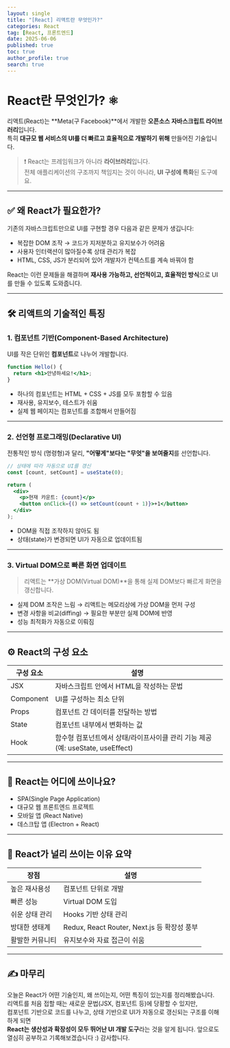 ```yaml
---
layout: single
title: "[React] 리액트란 무엇인가?"
categories: React
tag: [React, 프론트엔드]
date: 2025-06-06
published: true
toc: true
author_profile: true
search: true
---
```


# React란 무엇인가? ⚛️

리액트(React)는 **Meta(구 Facebook)**에서 개발한 **오픈소스 자바스크립트 라이브러리**입니다.  
특히 **대규모 웹 서비스의 UI를 더 빠르고 효율적으로 개발하기 위해** 만들어진 기술입니다.

> ❗ React는 프레임워크가 아니라 **라이브러리**입니다.  
> 전체 애플리케이션의 구조까지 책임지는 것이 아니라, **UI 구성에 특화**된 도구예요.

---

## ✅ 왜 React가 필요한가?

기존의 자바스크립트만으로 UI를 구현할 경우 다음과 같은 문제가 생깁니다:

- 복잡한 DOM 조작 → 코드가 지저분하고 유지보수가 어려움
- 사용자 인터랙션이 많아질수록 상태 관리가 복잡
- HTML, CSS, JS가 분리되어 있어 개발자가 컨텍스트를 계속 바꿔야 함

React는 이런 문제들을 해결하며 **재사용 가능하고, 선언적이고, 효율적인 방식**으로 UI를 만들 수 있도록 도와줍니다.

---

## 🛠️ 리액트의 기술적인 특징

### 1. 컴포넌트 기반(Component-Based Architecture)

UI를 작은 단위인 **컴포넌트**로 나누어 개발합니다.

```jsx
function Hello() {
  return <h1>안녕하세요!</h1>;
}
```

- 하나의 컴포넌트는 HTML + CSS + JS를 모두 포함할 수 있음
- 재사용, 유지보수, 테스트가 쉬움
- 실제 웹 페이지는 컴포넌트를 조합해서 만들어짐

---

### 2. 선언형 프로그래밍(Declarative UI)

전통적인 방식 (명령형)과 달리, **"어떻게"보다는 "무엇"을 보여줄지**를 선언합니다.

```jsx
// 상태에 따라 자동으로 UI를 갱신
const [count, setCount] = useState(0);

return (
  <div>
    <p>현재 카운트: {count}</p>
    <button onClick={() => setCount(count + 1)}>+1</button>
  </div>
);
```

- DOM을 직접 조작하지 않아도 됨
- 상태(state)가 변경되면 UI가 자동으로 업데이트됨

---

### 3. Virtual DOM으로 빠른 화면 업데이트

> 리액트는 **가상 DOM(Virtual DOM)**을 통해 실제 DOM보다 빠르게 화면을 갱신합니다.

- 실제 DOM 조작은 느림 → 리액트는 메모리상에 가상 DOM을 먼저 구성
- 변경 사항을 비교(diffing) → 필요한 부분만 실제 DOM에 반영
- 성능 최적화가 자동으로 이뤄짐

---

## ⚙️ React의 구성 요소

| 구성 요소 | 설명 |
|-----------|------|
| JSX | 자바스크립트 안에서 HTML을 작성하는 문법 |
| Component | UI를 구성하는 최소 단위 |
| Props | 컴포넌트 간 데이터를 전달하는 방법 |
| State | 컴포넌트 내부에서 변화하는 값 |
| Hook | 함수형 컴포넌트에서 상태/라이프사이클 관리 기능 제공 (예: useState, useEffect) |

---

## 🚀 React는 어디에 쓰이나요?

- SPA(Single Page Application)
- 대규모 웹 프론트엔드 프로젝트
- 모바일 앱 (React Native)
- 데스크탑 앱 (Electron + React)

---

## 📌 React가 널리 쓰이는 이유 요약

| 장점 | 설명 |
|------|------|
| 높은 재사용성 | 컴포넌트 단위로 개발 |
| 빠른 성능 | Virtual DOM 도입 |
| 쉬운 상태 관리 | Hooks 기반 상태 관리 |
| 방대한 생태계 | Redux, React Router, Next.js 등 확장성 풍부 |
| 활발한 커뮤니티 | 유지보수와 자료 접근이 쉬움 |

---

## ✍️ 마무리

오늘은 React가 어떤 기술인지, 왜 쓰이는지, 어떤 특징이 있는지를 정리해봤습니다.  
리액트를 처음 접할 때는 새로운 문법(JSX, 컴포넌트 등)에 당황할 수 있지만,  
컴포넌트 기반으로 코드를 나누고, 상태 기반으로 UI가 자동으로 갱신되는 구조를 이해하게 되면  
**React는 생산성과 확장성이 모두 뛰어난 UI 개발 도구**라는 것을 알게 됩니다.
앞으로도 열심히 공부하고 기록해보겠습니다 :) 감사합니다.
